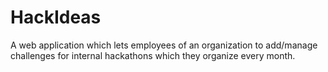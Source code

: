 # HackIdeas
A web application which lets employees of an organization to add/manage challenges for internal hackathons which they organize every month. 
